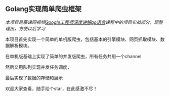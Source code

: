 ## Golang实现简单爬虫框架
*本项目是慕课网视频[Google工程师深度讲解go语言](<https://coding.imooc.com/class/180.html>)课程中的项目实战部分，现整理出，方便以后学习*

本项目首先实现一个简单的单机版爬虫，包括基本的引擎模块、网页抓取模块、数据解析模块。

在单机版基础上实现了简单的并发版爬虫，所有任务共用一个channel

然后又用队列实现并发任务调度，

最后实现了数据的存储和展示

欢迎大家查看，随手给个star，在此感激不尽！
